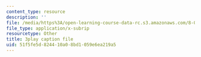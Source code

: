 ```yaml
---
content_type: resource
description: ''
file: /media/https%3A/open-learning-course-data-rc.s3.amazonaws.com/8-01sc-classical-mechanics-fall-2016/51f5fe5d824410a08bd1059e6ea219a5_prCwfSiWuq0.srt
file_type: application/x-subrip
resourcetype: Other
title: 3play caption file
uid: 51f5fe5d-8244-10a0-8bd1-059e6ea219a5
---
```

